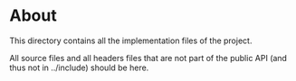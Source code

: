 # About

This directory contains all the implementation files of the project.

All source files and all headers files that are not part of the public API
(and thus not in ../include) should be here.
